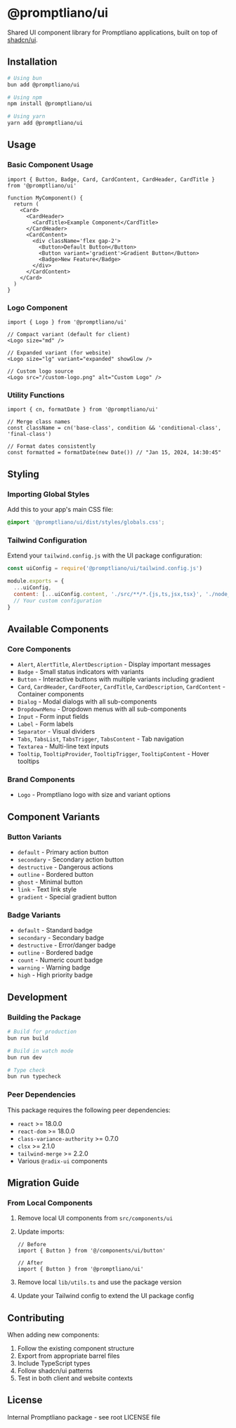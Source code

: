 # @promptliano/ui

Shared UI component library for Promptliano applications, built on top of [shadcn/ui](https://ui.shadcn.com/).

## Installation

```bash
# Using bun
bun add @promptliano/ui

# Using npm
npm install @promptliano/ui

# Using yarn
yarn add @promptliano/ui
```

## Usage

### Basic Component Usage

```tsx
import { Button, Badge, Card, CardContent, CardHeader, CardTitle } from '@promptliano/ui'

function MyComponent() {
  return (
    <Card>
      <CardHeader>
        <CardTitle>Example Component</CardTitle>
      </CardHeader>
      <CardContent>
        <div className='flex gap-2'>
          <Button>Default Button</Button>
          <Button variant='gradient'>Gradient Button</Button>
          <Badge>New Feature</Badge>
        </div>
      </CardContent>
    </Card>
  )
}
```

### Logo Component

```tsx
import { Logo } from '@promptliano/ui'

// Compact variant (default for client)
<Logo size="md" />

// Expanded variant (for website)
<Logo size="lg" variant="expanded" showGlow />

// Custom logo source
<Logo src="/custom-logo.png" alt="Custom Logo" />
```

### Utility Functions

```tsx
import { cn, formatDate } from '@promptliano/ui'

// Merge class names
const className = cn('base-class', condition && 'conditional-class', 'final-class')

// Format dates consistently
const formatted = formatDate(new Date()) // "Jan 15, 2024, 14:30:45"
```

## Styling

### Importing Global Styles

Add this to your app's main CSS file:

```css
@import '@promptliano/ui/dist/styles/globals.css';
```

### Tailwind Configuration

Extend your `tailwind.config.js` with the UI package configuration:

```js
const uiConfig = require('@promptliano/ui/tailwind.config.js')

module.exports = {
  ...uiConfig,
  content: [...uiConfig.content, './src/**/*.{js,ts,jsx,tsx}', './node_modules/@promptliano/ui/dist/**/*.js']
  // Your custom configuration
}
```

## Available Components

### Core Components

- `Alert`, `AlertTitle`, `AlertDescription` - Display important messages
- `Badge` - Small status indicators with variants
- `Button` - Interactive buttons with multiple variants including gradient
- `Card`, `CardHeader`, `CardFooter`, `CardTitle`, `CardDescription`, `CardContent` - Container components
- `Dialog` - Modal dialogs with all sub-components
- `DropdownMenu` - Dropdown menus with all sub-components
- `Input` - Form input fields
- `Label` - Form labels
- `Separator` - Visual dividers
- `Tabs`, `TabsList`, `TabsTrigger`, `TabsContent` - Tab navigation
- `Textarea` - Multi-line text inputs
- `Tooltip`, `TooltipProvider`, `TooltipTrigger`, `TooltipContent` - Hover tooltips

### Brand Components

- `Logo` - Promptliano logo with size and variant options

## Component Variants

### Button Variants

- `default` - Primary action button
- `secondary` - Secondary action button
- `destructive` - Dangerous actions
- `outline` - Bordered button
- `ghost` - Minimal button
- `link` - Text link style
- `gradient` - Special gradient button

### Badge Variants

- `default` - Standard badge
- `secondary` - Secondary badge
- `destructive` - Error/danger badge
- `outline` - Bordered badge
- `count` - Numeric count badge
- `warning` - Warning badge
- `high` - High priority badge

## Development

### Building the Package

```bash
# Build for production
bun run build

# Build in watch mode
bun run dev

# Type check
bun run typecheck
```

### Peer Dependencies

This package requires the following peer dependencies:

- `react` >= 18.0.0
- `react-dom` >= 18.0.0
- `class-variance-authority` >= 0.7.0
- `clsx` >= 2.1.0
- `tailwind-merge` >= 2.2.0
- Various `@radix-ui` components

## Migration Guide

### From Local Components

1. Remove local UI components from `src/components/ui`
2. Update imports:

   ```tsx
   // Before
   import { Button } from '@/components/ui/button'

   // After
   import { Button } from '@promptliano/ui'
   ```

3. Remove local `lib/utils.ts` and use the package version
4. Update your Tailwind config to extend the UI package config

## Contributing

When adding new components:

1. Follow the existing component structure
2. Export from appropriate barrel files
3. Include TypeScript types
4. Follow shadcn/ui patterns
5. Test in both client and website contexts

## License

Internal Promptliano package - see root LICENSE file
